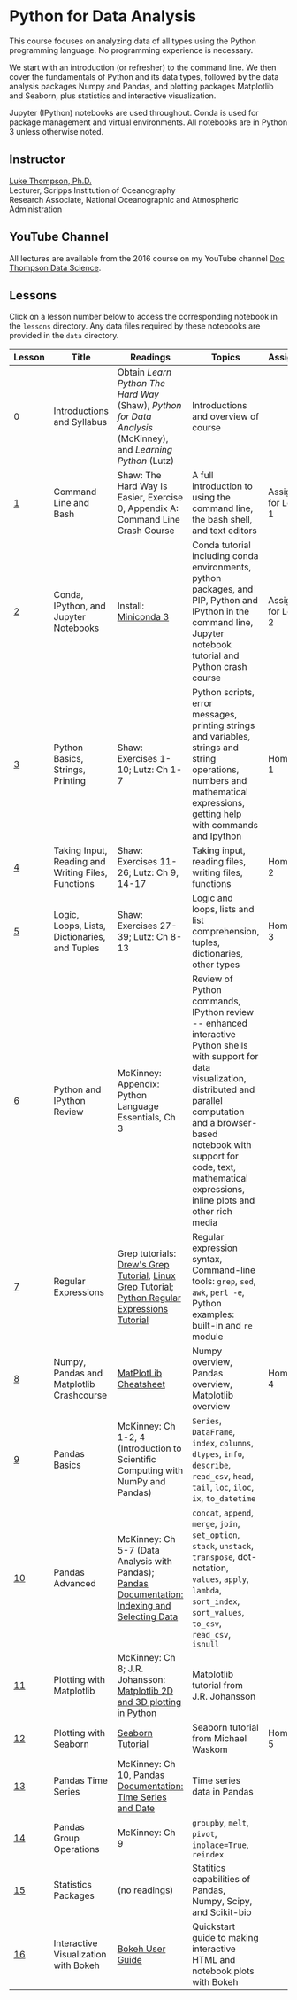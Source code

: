 # Python for Data AnalysisThis course focuses on analyzing data of all types using the Python programming language.  No programming experience is necessary. We start with an introduction (or refresher) to the command line. We then cover the fundamentals of Python and its data types, followed by the data analysis packages Numpy and Pandas, and plotting packages Matplotlib and Seaborn, plus statistics and interactive visualization.Jupyter (IPython) notebooks are used throughout. Conda is used for package management and virtual environments. All notebooks are in Python 3 unless otherwise noted.## Instructor[Luke Thompson, Ph.D.](mailto:lukethompson@gmail.com)<br>Lecturer, Scripps Institution of Oceanography<br>Research Associate, National Oceanographic and Atmospheric Administration<br>## YouTube ChannelAll lectures are available from the 2016 course on my YouTube channel [Doc Thompson Data Science](https://www.youtube.com/channel/UCVZrIrWtcvTzYlrNx7RcDyg). ## LessonsClick on a lesson number below to access the corresponding notebook in the `lessons` directory. Any data files required by these notebooks are provided in the `data` directory.Lesson	|	Title	|	Readings	|	Topics	|	Assignment-----	|	-----	|	-----	|	-----	|	-----0	|	Introductions and Syllabus	|	Obtain _Learn Python The Hard Way_ (Shaw), _Python for Data Analysis_ (McKinney), and _Learning Python_ (Lutz)	|	Introductions and overview of course	|	[1](https://github.com/cuttlefishh/python-for-data-analysis/blob/master/lessons/lesson01.md)	|	Command Line and Bash	|	Shaw: The Hard Way Is Easier, Exercise 0, Appendix A: Command Line Crash Course	|	A full introduction to using the command line, the bash shell, and text editors	|	Assignment for Lesson 1[2](https://github.com/cuttlefishh/python-for-data-analysis/blob/master/lessons/lesson02.ipynb)	|	Conda, IPython, and Jupyter Notebooks	|	Install: [Miniconda 3](http://conda.pydata.org/miniconda.html)	|	Conda tutorial including conda environments, python packages, and PIP, Python and IPython in the command line, Jupyter notebook tutorial and Python crash course	|	Assignment for Lesson 2[3](https://github.com/cuttlefishh/python-for-data-analysis/blob/master/lessons/lesson03.ipynb)	|	Python Basics, Strings, Printing	|	Shaw: Exercises 1-10; Lutz: Ch 1-7	|	Python scripts, error messages, printing strings and variables, strings and string operations, numbers and mathematical expressions, getting help with commands and Ipython	|	Homework 1[4](https://github.com/cuttlefishh/python-for-data-analysis/blob/master/lessons/lesson04.ipynb)	|	Taking Input, Reading and Writing Files, Functions	|	Shaw: Exercises 11-26; Lutz: Ch 9, 14-17	|	Taking input, reading files, writing files, functions	|	Homework 2[5](https://github.com/cuttlefishh/python-for-data-analysis/blob/master/lessons/lesson05.ipynb)	|	Logic, Loops, Lists, Dictionaries, and Tuples	|	Shaw: Exercises 27-39; Lutz: Ch 8-13	|	Logic and loops, lists and list comprehension, tuples, dictionaries, other types	|	Homework 3[6](https://github.com/cuttlefishh/python-for-data-analysis/blob/master/lessons/lesson06.ipynb)	|	Python and IPython Review	|	McKinney: Appendix: Python Language Essentials, Ch 3	|	Review of Python commands, IPython review -- enhanced interactive Python shells with support for data visualization, distributed and parallel computation and a browser-based notebook with support for code, text, mathematical expressions, inline plots and other rich media	|	[7](https://github.com/cuttlefishh/python-for-data-analysis/blob/master/lessons/lesson07.ipynb)	|	Regular Expressions	|	Grep tutorials: [Drew's Grep Tutorial](http://www.uccs.edu/~ahitchco/grep/), [Linux Grep Tutorial](http://ryanstutorials.net/linuxtutorial/grep.php); [Python Regular Expressions Tutorial](https://docs.python.org/2/howto/regex.html)	|	Regular expression syntax, Command-line tools: `grep`, `sed`, `awk`, `perl -e`, Python examples: built-in and `re` module	|	[8](https://github.com/cuttlefishh/python-for-data-analysis/blob/master/lessons/lesson08.ipynb)	|	Numpy, Pandas and Matplotlib Crashcourse	|	[MatPlotLib Cheatsheet](https://github.com/juliangaal/python-cheat-sheet/blob/master/Matplotlib/Matplotlib.md)	|	Numpy overview, Pandas overview, Matplotlib overview	|	Homework 4[9](https://github.com/cuttlefishh/python-for-data-analysis/blob/master/lessons/lesson09.ipynb)	|	Pandas Basics	|	McKinney: Ch 1-2, 4 (Introduction to Scientific Computing with NumPy and Pandas)	|	`Series`, `DataFrame`, `index`, `columns`, `dtypes`, `info`, `describe`, `read_csv`, `head`, `tail`, `loc`, `iloc`, `ix`, `to_datetime`	|	[10](https://github.com/cuttlefishh/python-for-data-analysis/blob/master/lessons/lesson10.ipynb)	|	Pandas Advanced	|	McKinney: Ch 5-7 (Data Analysis with Pandas); [Pandas Documentation: Indexing and Selecting Data](http://pandas.pydata.org/pandas-docs/stable/indexing.html)	|	`concat`, `append`, `merge`, `join`, `set_option`, `stack`, `unstack`, `transpose`, dot-notation, `values`, `apply`, `lambda`, `sort_index`, `sort_values`, `to_csv`, `read_csv`, `isnull`	|	[11](https://github.com/cuttlefishh/python-for-data-analysis/blob/master/lessons/lesson11.ipynb)	|	Plotting with Matplotlib	|	McKinney: Ch 8; J.R. Johansson: [Matplotlib 2D and 3D plotting in Python](http://github.com/jrjohansson/scientific-python-lectures)	|	Matplotlib tutorial from J.R. Johansson	|	[12](https://github.com/cuttlefishh/python-for-data-analysis/blob/master/lessons/lesson12.ipynb)	|	Plotting with Seaborn	|	[Seaborn Tutorial](http://seaborn.pydata.org/tutorial.html)	|	Seaborn tutorial from Michael Waskom	|	Homework 5[13](https://github.com/cuttlefishh/python-for-data-analysis/blob/master/lessons/lesson13.ipynb)	|	Pandas Time Series	|	McKinney: Ch 10, [Pandas Documentation: Time Series and Date](http://pandas.pydata.org/pandas-docs/stable/timeseries.html)	|	Time series data in Pandas	|	[14](https://github.com/cuttlefishh/python-for-data-analysis/blob/master/lessons/lesson14.ipynb)	|	Pandas Group Operations	|	McKinney: Ch 9	|	`groupby`, `melt`, `pivot`, `inplace=True`, `reindex`	|	[15](https://github.com/cuttlefishh/python-for-data-analysis/blob/master/lessons/lesson15.ipynb)	|	Statistics Packages	|	(no readings)	|	Statitics capabilities of Pandas, Numpy, Scipy, and Scikit-bio	|	[16](https://github.com/cuttlefishh/python-for-data-analysis/blob/master/lessons/lesson16.ipynb)	|	Interactive Visualization with Bokeh	|	[Bokeh User Guide](http://bokeh.pydata.org/en/latest/docs/user_guide.html)	|	Quickstart guide to making interactive HTML and notebook plots with Bokeh	|	